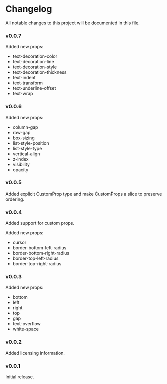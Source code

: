 # Changelog

All notable changes to this project will be documented in this file.

### v0.0.7

Added new props:

- text-decoration-color
- text-decoration-line
- text-decoration-style
- text-decoration-thickness
- text-indent
- text-transform
- text-underline-offset
- text-wrap

### v0.0.6

Added new props:

- column-gap
- row-gap
- box-sizing
- list-style-position
- list-style-type
- vertical-align
- z-index
- visibility
- opacity

### v0.0.5

Added explicit CustomProp type and make CustomProps a slice to preserve ordering.

### v0.0.4

Added support for custom props.

Added new props:

- cursor
- border-bottom-left-radius
- border-bottom-right-radius
- border-top-left-radius
- border-top-right-radius

### v0.0.3

Added new props:

- bottom
- left
- right
- top
- gap
- text-overflow
- white-space

### v0.0.2

Added licensing information.

### v0.0.1

Initial release.